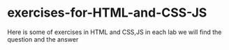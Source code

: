 # exercises-for-HTML-and-CSS-JS

Here is some of exercises in HTML and CSS,JS in each lab we will find the question and the answer

